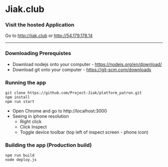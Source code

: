 # Jiak.club

### Visit the hosted Application
Go to http://jiak.club or http://54.179.178.14

---

### Downloading Prerequistes
* Download nodejs onto your computer - https://nodejs.org/en/download/
* Download git onto your computer - https://git-scm.com/downloads

### Running the app
```
git clone https://github.com/Project-Jiak/platform_patron.git
npm install
npm run start
```
* Open Chrome and go to http://localhost:3000
* Seeing in iphone resolution
  - Right click
  - Click Inspect
  - Toggle device toolbar (top left of inspect screen - phone icon)

### Building the app (Production build)
```
npm run build
node deploy.js
```

